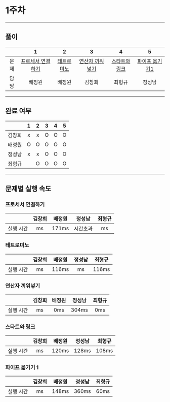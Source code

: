 # 1주차
---
## 풀이

||1|2|3|4|5|
|:---:|:---:|:---:|:---:|:---:|:---:|
| 문제 |[프로세서 연결하기](https://swexpertacademy.com/main/code/problem/problemDetail.do?contestProbId=AV4suNtaXFEDFAUf&&)|[테트로미노](https://www.acmicpc.net/problem/14500)|[연산자 끼워넣기](https://www.acmicpc.net/problem/14888)|[스타트와 링크](https://www.acmicpc.net/problem/14889)|[파이프 옮기기1](https://www.acmicpc.net/problem/17070)|
|담당|배정원|배정원|김창희|최형규|정성남|
---
## 완료 여부


||1|2|3|4|5|
|:---:|:---:|:---:|:---:|:---:|:---:|
|김창희| x | x | O | O | O |
|배정원| O | O | O | O | O |
|정성남| x | x | O | O | O |
|최형규|  | O | O | O | O |
---
## 문제별 실행 속도


### 프로세서 연결하기
||김창희|배정원|정성남|최형규|
|:---:|:---:|:---:|:---:|:---:|
|실행 시간| ms | 171ms |시간초과| ms | ms |

### 테트로미노
||김창희|배정원|정성남|최형규|
|:---:|:---:|:---:|:---:|:---:|
|실행 시간| ms | 116ms | ms | 116ms | ms |

### 연산자 끼워넣기
||김창희|배정원|정성남|최형규|
|:---:|:---:|:---:|:---:|:---:|
|실행 시간| ms | 0ms | 304ms | 0ms | ms |

### 스타트와 링크
||김창희|배정원|정성남|최형규|
|:---:|:---:|:---:|:---:|:---:|
|실행 시간| ms | 120ms | 128ms | 108ms | ms |

### 파이프 옮기기 1
||김창희|배정원|정성남|최형규|
|:---:|:---:|:---:|:---:|:---:|
|실행 시간| ms | 148ms | 360ms | 60ms | ms |
